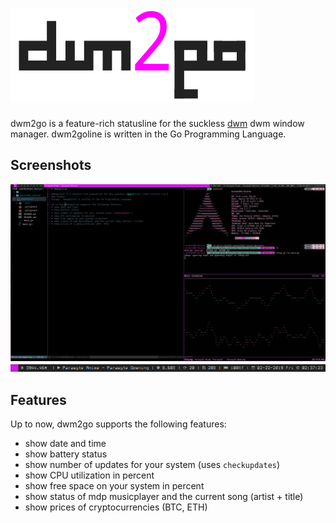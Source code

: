 # ![alt text][logo]

dwm2go is a feature-rich statusline for the suckless [dwm](https://dwm.suckless.org/)
dwm window
manager. dwm2goline is written in the Go Programming Language.

## Screenshots
![alt text][full]
![alt text][small]

## Features

Up to now, dwm2go supports the following features:
* show date and time
* show battery status
* show number of updates for your system (uses `checkupdates`)
* show CPU utilization in percent
* show free space on your system in percent
* show status of mdp musicplayer and the current song (artist + title)
* show prices of cryptocurrencies (BTC, ETH)

[logo]: https://github.com/michael-kaiser/blob/blob/master/logo.svg "Logo Title Text 2"
[full]: https://github.com/michael-kaiser/blob/blob/master/screenshot.png "Logo Title Text 2"
[small]: https://github.com/michael-kaiser/blob/blob/master/justbar.png "Logo Title Text 2"
